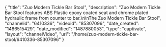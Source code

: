 {
    "title": "Zuo Modern Tickle Bar Stool",
    "description": "Zuo Modern Tickle Bar Stool features ABS Plastic epoxy coated seat and chrome plated hydraulic frame from counter to bar.\n\nThe Zuo Modern Tickle Bar Stool",
    "channelid": "6410336",
    "videoid": "85307096",
    "date_created": "1486515429",
    "date_modified": "1487880053",
    "type": "captivate",
    "layout": "channelVideo",
    "url": "\/home\/zuo-modern-tickle-bar-stool\/6410336-85307096"
}
